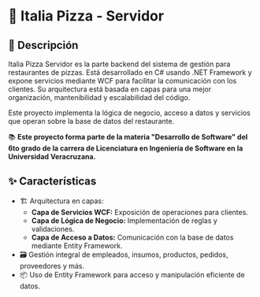 # 🍕 Italia Pizza - Servidor

## 📌 Descripción
Italia Pizza Servidor es la parte backend del sistema de gestión para restaurantes de pizzas. Está desarrollado en C# usando .NET Framework y expone servicios mediante WCF para facilitar la comunicación con los clientes. Su arquitectura está basada en capas para una mejor organización, mantenibilidad y escalabilidad del código.

Este proyecto implementa la lógica de negocio, acceso a datos y servicios que operan sobre la base de datos del restaurante.

📚 **Este proyecto forma parte de la materia "Desarrollo de Software" del 6to grado de la carrera de Licenciatura en Ingeniería de Software en la Universidad Veracruzana.**

## ✨ Características
- 🏗️ Arquitectura en capas:
  - **Capa de Servicios WCF:** Exposición de operaciones para clientes.
  - **Capa de Lógica de Negocio:** Implementación de reglas y validaciones.
  - **Capa de Acceso a Datos:** Comunicación con la base de datos mediante Entity Framework.
- 🗃️ Gestión integral de empleados, insumos, productos, pedidos, proveedores y más.
- 📦 Uso de Entity Framework para acceso y manipulación eficiente de datos.
